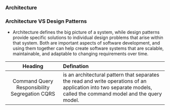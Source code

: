 ### Architecture 

### Architecture VS Design Patterns
- Architecture defines the big picture of a system, while design patterns provide specific solutions to individual design problems that arise within that system. Both are important aspects of software development, and using them together can help create software systems that are scalable, maintainable, and adaptable to changing requirements over time.



| Heading | Defination |
|:-------:|:---------- | 
| Command Query Responsibility Segregation CQRS | is an architectural pattern that separates the read and write operations of an application into two separate models, called the command model and the query model. |